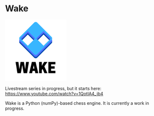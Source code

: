 # Wake


<img src='wake_logo.png' width=200></img>

Livestream series in progress, but it starts here: https://www.youtube.com/watch?v=1QotIA4_jb4

Wake is a Python (numPy)-based chess engine.  It is currently a work in progress.
